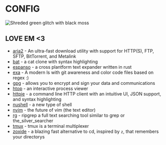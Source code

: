 # CONFIG
![Shreded green glitch with black moss](https://assets.slugbyte.com/github/github-header-00007.png)

## LOVE EM <3
* [aria2](https://aria2.github.io/) - An ultra-fast download utility with support for HTTP(S), FTP, SFTP, BitTorrent, and Metalink
* [bat](https://github.com/sharkdp/bat) - a cat clone with syntax highlighting
* [espanso](https://espanso.org/) - a cross plantform text expander written in rust
* [exa](https://the.exa.website) - A modern ls with git awareness and color code files based on regex :)
* [gpg](https://www.gnupg.org/) - allows you to encrypt and sign your data and communications
* [htop](https://github.com/htop-dev/htop) - an interactive process viewer
* [httpie](https://httpie.org/) - a command line HTTP client with an intuitive UI, JSON support, and syntax highlighting
* [nushell](https://www.nushell.sh/) - a new type of shell
* [nvim](https://neovim.io/) - the future of vim (the text editor)
* [rg](https://github.com/BurntSushi/ripgrep) - ripgrep a full text searching tool similar to grep or the\_silver\_searcher
* [tmux](https://github.com/tmux/tmux) - tmux is a terminal multiplexer
* [zoxide](https://github.com/ajeetdsouza/zoxide) - a blazing fast alternative to cd, inspired by `z`, that remembers your directorys

